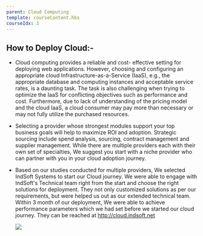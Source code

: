 ```yaml
---
parent: Cloud Computing
template: courseContent.hbs
courseIdx: 3
---
```


## How to Deploy Cloud:-

- Cloud computing provides a reliable and cost- effective setting for deploying web applications. However, choosing and configuring an appropriate cloud Infrastructure-as-a-Service (IaaS), e.g., the appropriate database and computing instances and acceptable service rates, is a daunting task. The task is also challenging when trying to optimize the IaaS for conflicting objectives such as performance and cost. Furthermore, due to lack of understanding of the pricing model and the cloud IaaS, a cloud consumer may pay more than necessary or may not fully utilize the purchased resources.

- Selecting a provider whose strongest modules support your top business goals will help to maximize ROI and adoption. Strategic sourcing include spend analysis, sourcing, contract management and supplier management. While there are multiple providers each with their own set of specialties, We suggest you start with a niche provider who can partner with you in your cloud adoption journey. 

- Based on our studies conducted for multiple providers, We selected IndSoft Systems to start our Cloud journey. We were able to engage with IndSoft's Technical team right from the start and choose the right solutions for deployment. They not only customized solutions as per our requirements, but were helped us out as our extended technical team. Within 3 month of our deployment, We were able to achieve performance parameters which we had set before we started our cloud journey. They can be reached at http://cloud.indsoft.net 

    ![](http://localhost:3000/img/cloud-computing-imges/indsoft.png)